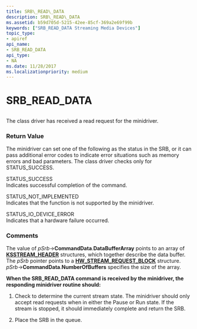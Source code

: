 ```yaml
---
title: SRB\_READ\_DATA
description: SRB\_READ\_DATA
ms.assetid: b59d705d-5215-42ee-85cf-369a2e69f99b
keywords: ["SRB_READ_DATA Streaming Media Devices"]
topic_type:
- apiref
api_name:
- SRB_READ_DATA
api_type:
- NA
ms.date: 11/28/2017
ms.localizationpriority: medium
---
```


# SRB\_READ\_DATA


## <span id="ddk_srb_read_data_ks"></span><span id="DDK_SRB_READ_DATA_KS"></span>


The class driver has received a read request for the minidriver.

### <span id="return_value"></span><span id="RETURN_VALUE"></span>Return Value

The minidriver can set one of the following as the status in the SRB, or it can pass additional error codes to indicate error situations such as memory errors and bad parameters. The class driver checks only for STATUS\_SUCCESS.

<span id="STATUS_SUCCESS"></span><span id="status_success"></span>STATUS\_SUCCESS  
Indicates successful completion of the command.

<span id="STATUS_NOT_IMPLEMENTED"></span><span id="status_not_implemented"></span>STATUS\_NOT\_IMPLEMENTED  
Indicates that the function is not supported by the minidriver.

<span id="STATUS_IO_DEVICE_ERROR"></span><span id="status_io_device_error"></span>STATUS\_IO\_DEVICE\_ERROR  
Indicates that a hardware failure occurred.

### Comments

The value of *pSrb*-&gt;**CommandData**.**DataBufferArray** points to an array of [**KSSTREAM\_HEADER**](https://docs.microsoft.com/windows-hardware/drivers/ddi/ks/ns-ks-ksstream_header) structures, which together describe the data buffer. The *pSrb* pointer points to a [**HW\_STREAM\_REQUEST\_BLOCK**](https://docs.microsoft.com/windows-hardware/drivers/ddi/strmini/ns-strmini-_hw_stream_request_block) structure. *pSrb*-&gt;**CommandData**.**NumberOfBuffers** specifies the size of the array.

**When the SRB\_READ\_DATA command is received by the minidriver, the responding minidriver routine should:**

1.  Check to determine the current stream state. The minidriver should only accept read requests when in either the Pause or Run state. If the stream is stopped, it should immediately complete and return the SRB.

2.  Place the SRB in the queue.

 

 





